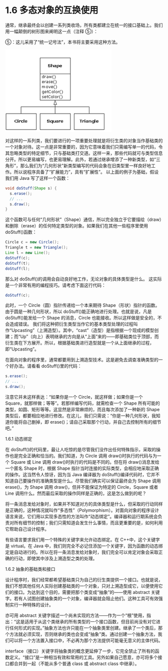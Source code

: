 # 1.6 多态对象的互换使用

通常，继承最终会以创建一系列类收场，所有类都建立在统一的接口基础上。我们用一幅颠倒的树形图来阐明这一点（注释 ⑤）：

⑤：这儿采用了“统一记号法”，本书将主要采用这种方法。

![](1-2.gif)

对这样的一系列类，我们要进行的一项重要处理就是将衍生类的对象当作基础类的一个对象对待。这一点是非常重要的，因为它意味着我们只需编写单一的代码，令其忽略类型的特定细节，只与基础类打交道。这样一来，那些代码就可与类型信息分开。所以更易编写，也更易理解。此外，若通过继承增添了一种新类型，如“三角形”，那么我们为“几何形状”新类型编写的代码会象在旧类型里一样良好地工作。所以说程序具备了“扩展能力”，具有“扩展性”。
以上面的例子为基础，假设我们用 Java 写了这样一个函数：

```java
void doStuff(Shape s) {
  s.erase();
  // ...
  s.draw();
}
```

这个函数可与任何“几何形状”（Shape）通信，所以完全独立于它要描绘（draw）和删除（erase）的任何特定类型的对象。如果我们在其他一些程序里使用 doStuff()函数：

```java
Circle c = new Circle();
Triangle t = new Triangle();
Line l = new Line();
doStuff(c);
doStuff(t);
doStuff(l);
```

那么对 doStuff()的调用会自动良好地工作，无论对象的具体类型是什么。
这实际是一个非常有用的编程技巧。请考虑下面这行代码：

```java
doStuff(c);
```

此时，一个 Circle（圆）指针传递给一个本来期待 Shape（形状）指针的函数。由于圆是一种几何形状，所以 doStuff()能正确地进行处理。也就是说，凡是 doStuff()能发给一个 Shape 的消息，Circle 也能接收。所以这样做是安全的，不会造成错误。
我们将这种把衍生类型当作它的基本类型处理的过程叫作“Upcasting”（上溯造型）。其中，“cast”（造型）是指根据一个现成的模型创建；而“Up”（向上）表明继承的方向是从“上面”来的——即基础类位于顶部，而衍生类在下方展开。所以，根据基础类进行造型就是一个从上面继承的过程，即“Upcasting”。

在面向对象的程序里，通常都要用到上溯造型技术。这是避免去调查准确类型的一个好办法。请看看 doStuff()里的代码：

```java
s.erase();
// ...
s.draw();
```

注意它并未这样表达：“如果你是一个 Circle，就这样做；如果你是一个 Square，就那样做；等等”。若那样编写代码，就需检查一个 Shape 所有可能的类型，如圆、矩形等等。这显然是非常麻烦的，而且每次添加了一种新的 Shape 类型后，都要相应地进行修改。在这儿，我们只需说：“你是一种几何形状，我知道你能将自己删掉，即 erase()；请自己采取那个行动，并自己去控制所有的细节吧。”

1.6.1 动态绑定

在 doStuff()的代码里，最让人吃惊的是尽管我们没作出任何特殊指示，采取的操作也是完全正确和恰当的。我们知道，为 Circle 调用 draw()时执行的代码与为一个 Square 或 Line 调用 draw()时执行的代码是不同的。但在将 draw()消息发给一个匿名 Shape 时，根据 Shape 指针当时连接的实际类型，会相应地采取正确的操作。这当然令人惊讶，因为当 Java 编译器为 doStuff()编译代码时，它并不知道自己要操作的准确类型是什么。尽管我们确实可以保证最终会为 Shape 调用 erase()，为 Shape 调用 draw()，但并不能保证为特定的 Circle，Square 或者 Line 调用什么。然而最后采取的操作同样是正确的，这是怎么做到的呢？

将一条消息发给对象时，如果并不知道对方的具体类型是什么，但采取的行动同样是正确的，这种情况就叫作“多态性”（Polymorphism）。对面向对象的程序设计语言来说，它们用以实现多态性的方法叫作“动态绑定”。编译器和运行期系统会负责对所有细节的控制；我们只需知道会发生什么事情，而且更重要的是，如何利用它帮助自己设计程序。

有些语言要求我们用一个特殊的关键字来允许动态绑定。在 C++中，这个关键字是 virtual。在 Java 中，我们则完全不必记住添加一个关键字，因为函数的动态绑定是自动进行的。所以在将一条消息发给对象时，我们完全可以肯定对象会采取正确的行动，即使其中涉及上溯造型之类的处理。

1.6.2 抽象的基础类和接口

设计程序时，我们经常都希望基础类只为自己的衍生类提供一个接口。也就是说，我们不想其他任何人实际创建基础类的一个对象，只对上溯造型成它，以便使用它们的接口。为达到这个目的，需要把那个类变成“抽象”的——使用 abstract 关键字。若有人试图创建抽象类的一个对象，编译器就会阻止他们。这种工具可有效强制实行一种特殊的设计。

亦可用 abstract 关键字描述一个尚未实现的方法——作为一个“根”使用，指出：“这是适用于从这个类继承的所有类型的一个接口函数，但目前尚没有对它进行任何形式的实现。”抽象方法也许只能在一个抽象类里创建。继承了一个类后，那个方法就必须实现，否则继承的类也会变成“抽象”类。通过创建一个抽象方法，我们可以将一个方法置入接口中，不必再为那个方法提供可能毫无意义的主体代码。

interface（接口）关键字将抽象类的概念更延伸了一步，它完全禁止了所有的函数定义。“接口”是一种相当有效和常用的工具。另外如果自己愿意，亦可将多个接口都合并到一起（不能从多个普通 class 或 abstract class 中继承）。
